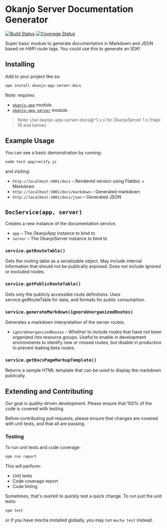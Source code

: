 # Okanjo Server Documentation Generator

[![Build Status](https://travis-ci.org/Okanjo/okanjo-app-server-docs.svg?branch=master)](https://travis-ci.org/Okanjo/okanjo-app-server-docs) [![Coverage Status](https://coveralls.io/repos/github/Okanjo/okanjo-app-server-docs/badge.svg?branch=master)](https://coveralls.io/github/Okanjo/okanjo-app-server-docs?branch=master)

Super basic module to generate documentation in Markdown and JSON based on HAPI route tags. You could use this to generate an SDK!

## Installing

Add to your project like so: 

```sh
npm install okanjo-app-server-docs
```

Note: requires 
* [`okanjo-app`](https://github.com/okanjo/okanjo-app) module.
* [`okanjo-app-server`](https://github.com/okanjo/okanjo-app-server) module.

> Note: Use okanjo-app-server-docs@^1.x.x for OkanjoServer 1.x (Hapi 16 and below)

## Example Usage

You can see a basic demonstration by running:

```bash
node test-app/verify.js
```

and visiting:
* `http://localhost:3001/docs` – Rendered version using Flatdoc + Markdown
* `http://localhost:3001/docs/markdown` – Generated markdown
* `http://localhost:3001/docs/json` – Generated JSON

## `DocService(app, server)`
Creates a new instance of the documentation service.
* `app` – The OkanjoApp instance to bind to
* `server` – The OkanjoServer instance to bind to

### `service.getRouteTable()`
Gets the routing table as a serializable object. May include internal information that should not be publically exposed. Does not include ignored or excluded routes.

### `service.getPublicRouteTable()`
Gets only the publicly accessible route definitions. Uses service.getRouteTable for data, and formats for public consumption.

### `service.generateMarkdown(ignoreUnorganizedRoutes)`
Generates a markdown interpretation of the server routes.
* `ignoreUnorganizedRoutes` – Whether to include routes that have not been organized into resource groups. Useful to enable in development environments to identify new or missed routes, but disable in production to prevent leaking beta routes.

### `service.getDocsPageMarkupTemplate()`
Returns a sample HTML template that can be used to display the markdown publically.

## Extending and Contributing 

Our goal is quality-driven development. Please ensure that 100% of the code is covered with testing.

Before contributing pull requests, please ensure that changes are covered with unit tests, and that all are passing. 

### Testing

To run unit tests and code coverage:
```sh
npm run report
```

This will perform:
* Unit tests
* Code coverage report
* Code linting

Sometimes, that's overkill to quickly test a quick change. To run just the unit tests:
 
```sh
npm test
```

or if you have mocha installed globally, you may run `mocha test` instead.
